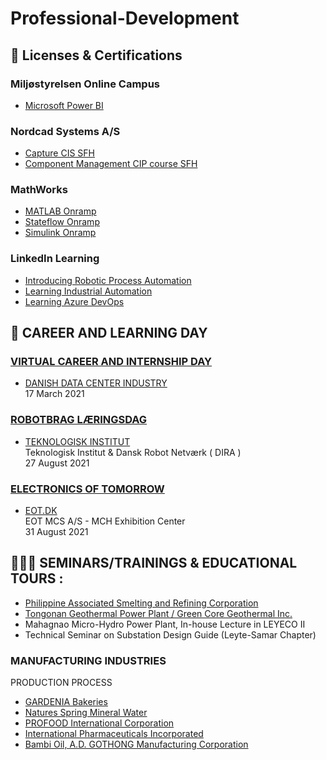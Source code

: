 # Professional-Development

## 🔖 Licenses & Certifications

### Miljøstyrelsen Online Campus

- [Microsoft Power BI](https://github.com/aikamadeitah/Professional-Development/blob/main/Certificates/PowerBI/Certificate_Power_BI.pdf)

### Nordcad Systems A/S  

- [Capture CIS SFH](https://github.com/aikamadeitah/Professional-Development/blob/main/Certificates/Nordcad/certification-Capture-CIS-SFH-aikamadeitah.pdf)
- [Component Management CIP course SFH](https://github.com/aikamadeitah/Professional-Development/blob/main/Certificates/Nordcad/certification-Component-Management-CIP-course-SFH-aikamadeitah.pdf)

### MathWorks  

- [MATLAB Onramp](https://matlabacademy.mathworks.com/progress/share/certificate.html?id=69535717-d010-4f4f-b16d-1af162ff8e81)
- [Stateflow Onramp](https://matlabacademy.mathworks.com/progress/share/certificate.html?id=f1638c57-b6fa-40dd-afca-d2b5596561b3)
- [Simulink Onramp](https://matlabacademy.mathworks.com/progress/share/certificate.html?id=792cd7d7-a501-41a8-8d64-edadc1e0cfe9)

### LinkedIn Learning

- [Introducing Robotic Process Automation](https://www.linkedin.com/learning/introducing-robotic-process-automation)  
- [Learning Industrial Automation](https://www.linkedin.com/learning/learning-industrial-automation)
- [Learning Azure DevOps](https://www.linkedin.com/learning/learning-azure-devops-10005641)

## 🤖 CAREER AND LEARNING DAY

### [VIRTUAL CAREER AND INTERNSHIP DAY](https://www.ucl.dk/nyheder/business-og-digital-udvikling/45-it-studerende-blev-klogere-paa-datacenterbranchen-til-online-praktik--og-karrieredag)  

- [DANISH DATA CENTER INDUSTRY](https://www.datacenterindustrien.dk/)  
17 March 2021

### [ROBOTBRAG LÆRINGSDAG](https://www.dira.dk/kalender/dira-arrangementer/dira-business-og-robotbrag-2021/)

- [TEKNOLOGISK INSTITUT](https://www.teknologisk.dk/)  
Teknologisk Institut & Dansk Robot Netværk ( DIRA )  
27 August 2021

### [ELECTRONICS OF TOMORROW](https://www.eot-expo.com/about/about-eot)

- [EOT.DK](https://www.eot.dk/)  
EOT MCS A/S - MCH Exhibition Center  
31 August 2021

## 👷🏻‍♀️ SEMINARS/TRAININGS & EDUCATIONAL TOURS :

* [Philippine Associated Smelting and Refining Corporation](https://pasar.com.ph/)
* [Tongonan Geothermal Power Plant / Green Core Geothermal Inc.](https://www.energy.com.ph/shift-to-renewable-energy/)
* Mahagnao Micro-Hydro Power Plant, In-house Lecture in LEYECO II
* Technical Seminar on Substation Design Guide (Leyte-Samar Chapter)

### MANUFACTURING INDUSTRIES 
PRODUCTION PROCESS

* [GARDENIA Bakeries](https://www.gardenia.com.ph/)  
* [Natures Spring Mineral Water](https://naturespring.com.ph/)
* [PROFOOD International Corporation](http://www.profoodcorp.com/)
* [International Pharmaceuticals Incorporated](https://ipi.ph/)
* [Bambi Oil, A.D. GOTHONG Manufacturing Corporation](https://www.adgothong.com/)

